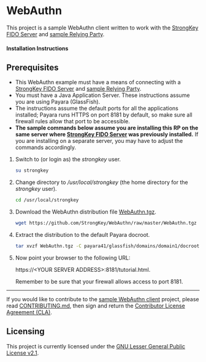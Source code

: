 # WebAuthn
This project is a sample WebAuthn client written to work with the [StrongKey FIDO Server](https://github.com/StrongKey/FIDO-Server) and [sample Relying Party](https://github.com/StrongKey/relying-party-java).


#### Installation Instructions ####

## Prerequisites

- This WebAuthn example must have a means of connecting with a [StrongKey FIDO Server](https://github.com/StrongKey/FIDO-Server) and [sample Relying Party](https://github.com/StrongKey/relying-party-java).  
- You must have a Java Application Server. These instructions assume you are using Payara (GlassFish).
- The instructions assume the default ports for all the applications installed; Payara runs HTTPS on port 8181 by default, so make sure all firewall rules allow that port to be accessible.
- **The sample commands below assume you are installing this RP on the same server where [StrongKey FIDO Server](https://github.com/StrongKey/FIDO-Server) was previously installed.** If you are installing on a separate server, you may have to adjust the commands accordingly.

1. Switch to (or login as) the _strongkey_ user.
  
    ```sh
    su strongkey
    ```

2. Change directory to _/usr/local/strongkey_ (the home directory for the _strongkey_ user).

    ```sh
    cd /usr/local/strongkey
    ```

3. Download the WebAuthn distribution file [WebAuthn.tgz](https://github.com/StrongKey/WebAuthn/blob/master/WebAuthn.tgz).

    ```sh
    wget https://github.com/StrongKey/WebAuthn/raw/master/WebAuthn.tgz
    ```

4. Extract the distribution to the default Payara docroot.

    ```sh
    tar xvzf WebAuthn.tgz -C payara41/glassfish/domains/domain1/docroot/
    ```

5. Now point your browser to the following URL:

    https://\<YOUR SERVER ADDRESS>:8181/tutorial.html.
    
    Remember to be sure that your firewall allows access to port 8181.

------------------------
If you would like to contribute to the [sample WebAuthn client](https://github.com/StrongKey/WebAuthn) project, please read [CONTRIBUTING.md](https://github.com/StrongKey/WebAuthn/blob/master/CONTRIBUTING.md), then sign and return the [Contributor License Agreement (CLA)](https://cla-assistant.io/StrongKey/FIDO-Server).

## Licensing
This project is currently licensed under the [GNU Lesser General Public License v2.1](https://github.com/StrongKey/relying-party-java/blob/master/LICENSE).


